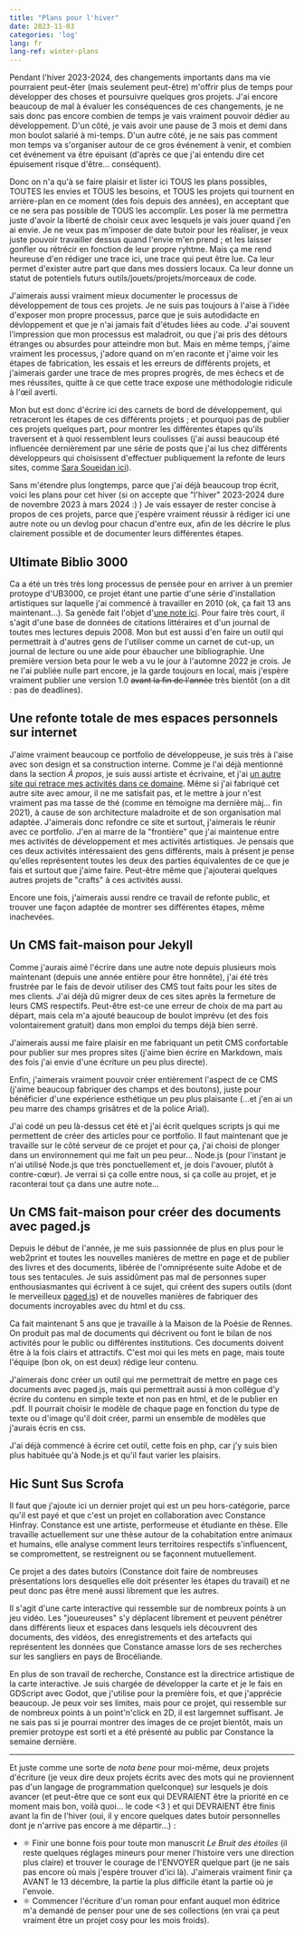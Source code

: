 ```yaml
---
title: "Plans pour l'hiver"
date: 2023-11-03
categories: 'log'
lang: fr
lang-ref: winter-plans
---
```

Pendant l'hiver 2023-2024, des changements importants dans ma vie pourraient peut-êter (mais seulement peut-être) m'offrir plus de temps pour développer des choses et poursuivre quelques gros projets. J'ai encore beaucoup de mal à évaluer les conséquences de ces changements, je ne sais donc pas encore combien de temps je vais vraiment pouvoir dédier au développement. D'un côté, je vais avoir une pause de 3 mois et demi dans mon boulot salarié à mi-temps. D'un autre côté, je ne sais pas comment mon temps va s'organiser autour de ce gros événement à venir, et combien cet événement va être épuisant (d'après ce que j'ai entendu dire cet épuisement risque d'être... conséquent).

Donc on n'a qu'à se faire plaisir et lister ici TOUS les plans possibles, TOUTES les envies et TOUS les besoins, et TOUS les projets qui tournent en arrière-plan en ce moment (des fois depuis des années), en acceptant que ce ne sera pas possible de TOUS les accomplir. Les poser là me permettra juste d'avoir la liberté de choisir ceux avec lesquels je vais jouer quand j'en ai envie. Je ne veux pas m'imposer de date butoir pour les réaliser, je veux juste pouvoir travailler dessus quand l'envie m'en prend ; et les laisser gonfler ou rétrécir en fonction de leur propre ryhtme. Mais ça me rend heureuse d'en rédiger une trace ici, une trace qui peut être lue. Ca leur permet d'exister autre part que dans mes dossiers locaux. Ca leur donne un statut de potentiels futurs outils/jouets/projets/morceaux de code.

J'aimerais aussi vraiment mieux documenter le processus de développement de tous ces projets. Je ne suis pas toujours à l'aise à l'idée d'exposer mon propre processus, parce que je suis autodidacte en dévloppement et que je n'ai jamais fait d'études liées au code. J'ai souvent l'impression que mon processus est maladroit, ou que j'ai pris des détours étranges ou absurdes pour atteindre mon but. Mais en même temps, j'aime vraiment les processus, j'adore quand on m'en raconte et j'aime voir les étapes de fabrication, les essais et les erreurs de différents projets, et j'aimerais garder une trace de mes propres progrès, de mes échecs et de mes réussites, quitte à ce que cette trace expose une méthodologie ridicule à l'œil averti. 

Mon but est donc d'écrire ici des carnets de bord de développement, qui retraceront les étapes de ces différents projets ; et pourquoi pas de publier ces projets quelques part, pour montrer les différentes étapes qu'ils traversent et à quoi ressemblent leurs coulisses (j'ai aussi beaucoup été influencée dernièrement par une série de posts que j'ai lus chez différents développeurs qui choisissent d'effectuer publiquement la refonte de leurs sites, comme [Sara Soueidan ici](https://www.sarasoueidan.com/blog/redesign/)).

Sans m'étendre plus longtemps, parce que j'ai déjà beaucoup trop écrit, voici les plans pour cet hiver (si on accepte que "l'hiver" 2023-2024 dure de novembre 2023 à mars 2024 :) ) Je vais essayer de rester concise à propos de ces projets, parce que j'espère vraiment réussir à rédiger ici une autre note ou un devlog pour chacun d'entre eux, afin de les décrire le plus clairement possible et de documenter leurs différentes étapes.

## Ultimate Biblio 3000
Ca a été un très très long processus de pensée pour en arriver à un premier protoype d'UB3000, ce projet étant une partie d'une série d'installation artistiques sur laquelle j'ai commencé à travailler en 2010 (ok, ça fait 13 ans maintenant...). Sa genède fait l'objet d'[une note ici](/fr/log.html#project-ultimate-biblio-3000-middot-la-gen%C3%A8se). Pour faire très court, il s'agit d'une base de données de citations littéraires et d'un journal de toutes mes lectures depuis 2008. Mon but est aussi d'en faire un outil qui permettrait à d'autres gens de l'utiliser comme un carnet de cut-up, un journal de lecture ou une aide pour ébaucher une bibliographie. Une première version beta pour le web a vu le jour à l'automne 2022 je crois. Je ne l'ai publiée nulle part encore, je la garde toujours en local, mais j'espère vraiment publier une version 1.0 <s>avant la fin de l'année</s> très bientôt (on a dit : pas de deadlines).

## Une refonte totale de mes espaces personnels sur internet
J'aime vraiment beaucoup ce portfolio de développeuse, je suis très à l'aise avec son design et sa construction interne. Comme je l'ai déjà mentionné dans la section *À propos*, je suis aussi artiste et écrivaine, et j'ai [un autre site qui retrace mes activités dans ce domaine](http://luciedesaubliaux.fr/). Même si j'ai fabriqué cet autre site avec amour, il ne me satisfait pas, et le mettre à jour n'est vraiment pas ma tasse de thé (comme en témoigne ma dernière màj... fin 2021), à cause de son architecture maladroite et de son organisation mal adaptée. J'aimerais donc refondre ce site et surtout, j'aimerais le réunir avec ce portfolio. J'en ai marre de la "frontière" que j'ai maintenue entre mes activités de développement et mes activités artistiques. Je pensais que ces deux activités intéressaient des gens différents, mais à présent je pense qu'elles représentent toutes les deux des parties équivalentes de ce que je fais et surtout que j'aime faire. Peut-être même que j'ajouterai quelques autres projets de "crafts" à ces activités aussi.

Encore une fois, j'aimerais aussi rendre ce travail de refonte public, et trouver une façon adaptée de montrer ses différentes étapes, même inachevées.

## Un CMS fait-maison pour Jekyll
Comme j'aurais aimé l'écrire dans une autre note depuis plusieurs mois maintenant (depuis une année entière pour être honnête), j'ai été très frustrée par le fais de devoir utiliser des CMS tout faits pour les sites de mes clients. J'ai déjà dû migrer deux de ces sites après la fermeture de leurs CMS respectifs. Peut-être est-ce une erreur de choix de ma part au départ, mais cela m'a ajouté beaucoup de boulot imprévu (et des fois volontairement gratuit) dans mon emploi du temps déjà bien serré. 

J'aimerais aussi me faire plaisir en me fabriquant un petit CMS confortable pour publier sur mes propres sites (j'aime bien écrire en Markdown, mais des fois j'ai envie d'une écriture un peu plus directe).

Enfin, j'aimerais vraiment pouvoir créer entièrement l'aspect de ce CMS (j'aime beaucoup fabriquer des champs et des boutons), juste pour bénéficier d'une expérience esthétique un peu plus plaisante (...et j'en ai un peu marre des champs grisâtres et de la police Arial).

J'ai codé un peu là-dessus cet été et j'ai écrit quelques scripts js qui me permettent de créer des articles pour ce portfolio. Il faut maintenant que je travaille sur le côté serveur de ce projet et pour ça, j'ai choisi de plonger dans un environnement qui me fait un peu peur... Node.js (pour l'instant je n'ai utilisé Node.js que très ponctuellement et, je dois l'avouer, plutôt à contre-cœur). Je verrai si ça colle entre nous, si ça colle au projet, et je raconterai tout ça dans une autre note...

## Un CMS fait-maison pour créer des documents avec paged.js
Depuis le début de l'année, je me suis passionnée de plus en plus pour le web2print et toutes les nouvelles manières de mettre en page et de publier des livres et des documents, libérée de l'omniprésente suite Adobe et de tous ses tentacules. Je suis assidûment pas mal de personnes super enthousiasmantes qui écrivent à ce sujet, qui créent des supers outils (dont le merveilleux [paged.js](https://pagedjs.org/)) et de nouvelles manières de fabriquer des documents incroyables avec du html et du css.

Ca fait maintenant 5 ans que je travaille à la Maison de la Poésie de Rennes. On produit pas mal de documents qui décrivent ou font le bilan de nos activités pour le public ou différentes institutions. Ces documents doivent être à la fois clairs et attractifs. C'est moi qui les mets en page, mais toute l'équipe (bon ok, on est deux) rédige leur contenu.

J'aimerais donc créer un outil qui me permettrait de mettre en page ces documents avec paged.js, mais qui permettrait aussi à mon collègue d'y écrire du contenu en simple texte et non pas en html, et de le publier en .pdf. Il pourrait choisir le modèle de chaque page en fonction du type de texte ou d'image qu'il doit créer, parmi un ensemble de modèles que j'aurais écris en css.

J'ai déjà commencé à écrire cet outil, cette fois en php, car j'y suis bien plus habituée qu'à Node.js et qu'il faut varier les plaisirs.

## Hic Sunt Sus Scrofa
Il faut que j'ajoute ici un dernier projet qui est un peu hors-catégorie, parce qu'il est payé et que c'est un projet en collaboration avec Constance Hinfray. Constance est une artiste, performeuse et étudiante en thèse. Elle travaille actuellement sur une thèse autour de la cohabitation entre animaux et humains, elle analyse comment leurs territoires respectifs s'influencent, se compromettent, se restreignent ou se façonnent mutuellement.

Ce projet a des dates butoirs (Constance doit faire de nombreuses présentations lors desquelles elle doit présenter les étapes du travail) et ne peut donc pas être mené aussi librement que les autres.

Il s'agit d'une carte interactive qui ressemble sur de nombreux points à un jeu vidéo. Les "joueureuses" s'y déplacent librement et peuvent pénétrer dans différents lieux et espaces dans lesquels iels découvrent des documents, des vidéos, des enregistrements et des artefacts qui représentent les données que Constance amasse lors de ses recherches sur les sangliers en pays de Brocéliande.

En plus de son travail de recherche, Constance est la directrice artistique de la carte interactive. Je suis chargée de développer la carte et je le fais en GDScript avec Godot, que j'utilise pour la première fois, et que j'apprécie beaucoup. Je peux voir ses limites, mais pour ce projet, qui ressemble sur de nombreux points à un point'n'click en 2D, il est largemnet suffisant. Je ne sais pas si je pourrai montrer des images de ce projet bientôt, mais un premier protoype est sorti et a été présenté au public par Constance la semaine dernière.

---
Et juste comme une sorte de *nota bene* pour moi-même, deux projets d'écriture (je veux dire deux projets écrits avec des mots qui ne proviennent pas d'un langage de programmation quelconque) sur lesquels je dois avancer (et peut-être que ce sont eux qui DEVRAIENT être la priorité en ce moment mais bon, voilà quoi... le code <3 ) et qui DEVRAIENT être finis avant la fin de l'hiver (oui, il y encore quelques dates butoir personnelles dont je n'arrive pas encore à me départir...) :

- ⚛ Finir une bonne fois pour toute mon manuscrit *Le Bruit des étoiles*  (il reste quelques réglages mineurs pour mener l'histoire vers une direction plus claire) et trouver le courage de l'ENVOYER quelque part (je ne sais pas encore où mais j'espère trouver d'ici là). J'aimerais vraiment finir ça AVANT le 13 décembre, la partie la plus difficile étant la partie où je l'envoie.
- ⚛ Commencer l'écriture d'un roman pour enfant auquel mon éditrice m'a demandé de penser pour une de ses collections (en vrai ça peut vraiment être un projet cosy pour les mois froids).
